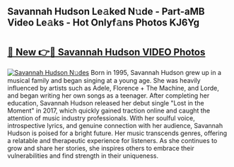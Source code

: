 ## Savannah Hudson Le𝚊ked N𝚞de - Part-aMB Video Le𝚊ks - Hot Onlyf𝚊ns Photos KJ6Yg

# <h2><a href="http://ac48756.deff.icu/?id=Savannah+Hudson">🔗 New 👉🔴 Savannah Hudson VIDEO Photos</a></h2>

[![Savannah Hudson N𝚞des](https://i.imgur.com/rIISA9y.gif)](http://ac48756.deff.icu/?id=Savannah+Hudson)
Born in 1995, Savannah Hudson grew up in a musical family and began singing at a young age. She was heavily influenced by artists such as Adele, Florence + The Machine, and Lorde, and began writing her own songs as a teenager. After completing her education, Savannah Hudson released her debut single "Lost in the Moment" in 2017, which quickly gained traction online and caught the attention of music industry professionals. With her soulful voice, introspective lyrics, and genuine connection with her audience, Savannah Hudson is poised for a bright future. Her music transcends genres, offering a relatable and therapeutic experience for listeners. As she continues to grow and share her stories, she inspires others to embrace their vulnerabilities and find strength in their uniqueness.
